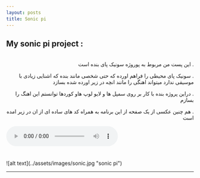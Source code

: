 ```yaml
---
layout: posts
title: Sonic pi
---
```



## My sonic pi project :
<br>
<div dir="rtl">
. این پست من مربوط به پوروژه سونیک پای بنده است 

. سونیک پای محیطی را فراهم اورده که حتی شخصی مانند بنده که اشنایی زیادی با موسیقی ندارد میتواند اهنگی را مانند انچه در زیر اورده شده بسازد

. دراین پروژه بنده با کار بر روی سمپل ها و لایو لوپ هاو کوردها توانستم این اهنگ را بسازم 

. هم چنین عکسی از یک  صفحه از این برنامه به همراه کد های ساده ای از ان در زیر امده است 
<br>
</div>
<audio controls>
    <source src= "../assets/sonic.wav" type="audio/wav">
</audio>
</br>
<br>
<script>
createjs.Sound.on("fileload", handleLoadComplete);
createjs.Sound.alternateExtensions = ["mp3"];
createjs.Sound.registerSound({src:"../assets/sonic.wav", id:"sonic"});
function handleLoadComplete(event) {
	createjs.Sound.play("sound");
}
</script>
</br>
![alt text](../assets/images/sonic.jpg "sonic pi")


---

